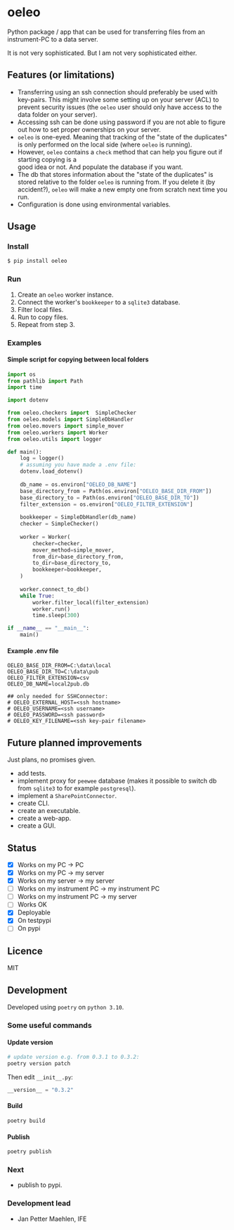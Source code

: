 # oeleo
Python package / app that can be used for transferring files from an instrument-PC to a data server.

It is not very sophisticated. But I am not very sophisticated either.


## Features (or limitations)
- Transferring using an ssh connection should preferably be used with key-pairs. This might involve some
  setting up on your server (ACL) to prevent security issues (the `oeleo` user should only have access to
  the data folder on your server).
- Accessing ssh can be done using password if you are not able to figure out how to set proper ownerships 
  on your server.
- `oeleo` is one-eyed. Meaning that tracking of the "state of the duplicates" is only performed on the local side (where `oeleo` is running).
- However, `oeleo` contains a `check` method that can help you figure out if starting copying is a  
  good idea or not. And populate the database if you want.
- The db that stores information about the "state of the duplicates" is stored relative to the folder 
  `oeleo` is running from. If you delete it (by accident?), `oeleo` will make a new empty one from scratch next time you run.
- Configuration is done using environmental variables. 

## Usage

### Install

```bash
$ pip install oeleo
```
### Run

1. Create an `oeleo` worker instance.
2. Connect the worker's `bookkeeper` to a `sqlite3` database.
3. Filter local files.
4. Run to copy files.
5. Repeat from step 3.

### Examples

#### Simple script for copying between local folders

```python
import os
from pathlib import Path
import time

import dotenv

from oeleo.checkers import  SimpleChecker
from oeleo.models import SimpleDbHandler
from oeleo.movers import simple_mover
from oeleo.workers import Worker
from oeleo.utils import logger

def main():
    log = logger()
    # assuming you have made a .env file:
    dotenv.load_dotenv()
    
    db_name = os.environ["OELEO_DB_NAME"]
    base_directory_from = Path(os.environ["OELEO_BASE_DIR_FROM"])
    base_directory_to = Path(os.environ["OELEO_BASE_DIR_TO"])
    filter_extension = os.environ["OELEO_FILTER_EXTENSION"]
    
    bookkeeper = SimpleDbHandler(db_name)
    checker = SimpleChecker()
    
    worker = Worker(
        checker=checker,
        mover_method=simple_mover,
        from_dir=base_directory_from,
        to_dir=base_directory_to,
        bookkeeper=bookkeeper,
    )
    
    worker.connect_to_db()
    while True:
        worker.filter_local(filter_extension)
        worker.run()
        time.sleep(300)

if __name__ == "__main__":
    main()
```

#### Example .env file
```.env
OELEO_BASE_DIR_FROM=C:\data\local
OELEO_BASE_DIR_TO=C:\data\pub
OELEO_FILTER_EXTENSION=csv
OELEO_DB_NAME=local2pub.db

## only needed for SSHConnector:
# OELEO_EXTERNAL_HOST=<ssh hostname>
# OELEO_USERNAME=<ssh username>
# OELEO_PASSWORD=<ssh password>
# OELEO_KEY_FILENAME=<ssh key-pair filename>
```


## Future planned improvements

Just plans, no promises given.

- add tests.
- implement proxy for `peewee` database (makes it possible to switch db from `sqlite3` to for example `postgresql`).
- implement a `SharePointConnector`.
- create CLI.
- create an executable.
- create a web-app.
- create a GUI.

## Status

- [x] Works on my PC &rarr; PC
- [x] Works on my PC &rarr; my server
- [x] Works on my server &rarr; my server
- [ ] Works on my instrument PC &rarr; my instrument PC
- [ ] Works on my instrument PC &rarr; my server
- [ ] Works OK
- [x] Deployable
- [x] On testpypi
- [ ] On pypi

## Licence
MIT

## Development

Developed using `poetry` on `python 3.10`.

### Some useful commands

#### Update version

```bash
# update version e.g. from 0.3.1 to 0.3.2:
poetry version patch
```
Then edit `__init__.py`:
```python
__version__ = "0.3.2"
```
#### Build

```bash
poetry build
```

#### Publish

```bash
poetry publish
```

### Next
- publish to pypi.

### Development lead
- Jan Petter Maehlen, IFE

